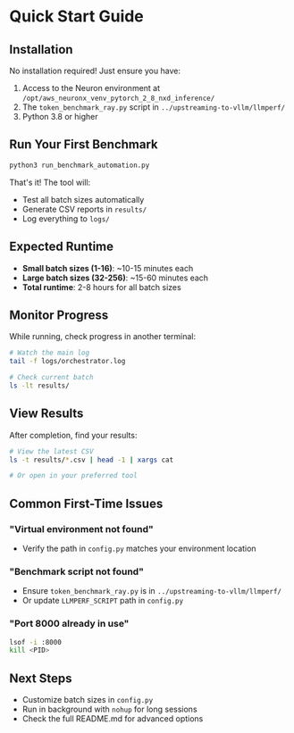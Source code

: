 # Quick Start Guide

## Installation

No installation required! Just ensure you have:

1. Access to the Neuron environment at `/opt/aws_neuronx_venv_pytorch_2_8_nxd_inference/`
2. The `token_benchmark_ray.py` script in `../upstreaming-to-vllm/llmperf/`
3. Python 3.8 or higher

## Run Your First Benchmark

```bash
python3 run_benchmark_automation.py
```

That's it! The tool will:
- Test all batch sizes automatically
- Generate CSV reports in `results/`
- Log everything to `logs/`

## Expected Runtime

- **Small batch sizes (1-16)**: ~10-15 minutes each
- **Large batch sizes (32-256)**: ~15-60 minutes each
- **Total runtime**: 2-8 hours for all batch sizes

## Monitor Progress

While running, check progress in another terminal:

```bash
# Watch the main log
tail -f logs/orchestrator.log

# Check current batch
ls -lt results/
```

## View Results

After completion, find your results:

```bash
# View the latest CSV
ls -t results/*.csv | head -1 | xargs cat

# Or open in your preferred tool
```

## Common First-Time Issues

### "Virtual environment not found"
- Verify the path in `config.py` matches your environment location

### "Benchmark script not found"
- Ensure `token_benchmark_ray.py` is in `../upstreaming-to-vllm/llmperf/`
- Or update `LLMPERF_SCRIPT` path in `config.py`

### "Port 8000 already in use"
```bash
lsof -i :8000
kill <PID>
```

## Next Steps

- Customize batch sizes in `config.py`
- Run in background with `nohup` for long sessions
- Check the full README.md for advanced options
